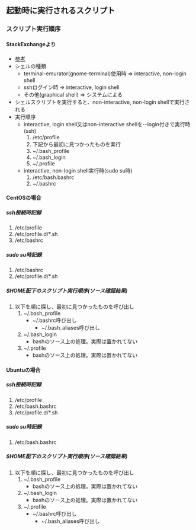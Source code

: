 ## 起動時に実行されるスクリプト

### スクリプト実行順序

#### StackExchangeより

* [参考](https://askubuntu.com/questions/438150/scripts-in-etc-profile-d-being-ignored)
* シェルの種類
  * terminal-emurator(gnome-terminal)使用時 => interactive, non-login shell
  * sshログイン時 => interactive, login shell
  * その他(graphical shell) => システムによる
* シェルスクリプトを実行すると、non-interactive, non-login shellで実行される
* 実行順序
  * interactive, login shell又はnon-interactive shellを--login付きで実行時(ssh)
    1. /etc/profile
    2. 下記から最初に見つかったものを実行
      1. ~/.bash_profile
      2. ~/.bash_login
      3. ~/.profile 
  * interactive, non-login shell実行時(sudo su時)
    1. /etc/bash.bashrc
    2. ~/.bashrc

#### CentOSの場合

##### ssh接続時記録

1. /etc/profile
2. /etc/profile.d/*.sh
3. /etc/bashrc

##### sudo su時記録

1. /etc/bashrc
2. /etc/profile.d/*.sh

##### $HOME配下のスクリプト実行順序(ソース確認結果)

1. 以下を順に探し、最初に見つかったものを呼び出し
    1. ~/.bash_profile
        * ~/.bashrc呼び出し
            * ~/.bash_aliases呼び出し
    2. ~/.bash_login
        * bashのソース上の処理。実際は置かれてない
    3. ~/.profile
        * bashのソース上の処理。実際は置かれてない
            
#### Ubuntuの場合

##### ssh接続時記録

1. /etc/profile
2. /etc/bash.bashrc
3. /etc/profile.d/*.sh

##### sudo su時記録

1. /etc/bash.bashrc

##### $HOME配下のスクリプト実行順序(ソース確認結果)

1. 以下を順に探し、最初に見つかったものを呼び出し
    1. ~/.bash_profile
        * bashのソース上の処理。実際は置かれてない
    2. ~/.bash_login
        * bashのソース上の処理。実際は置かれてない
    3. ~/.profile
        * ~/.bashrc呼び出し
            * ~/.bash_aliases呼び出し